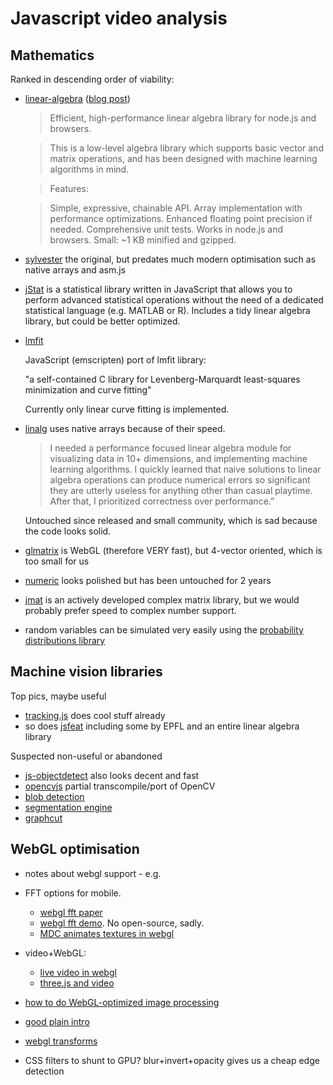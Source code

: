 # Javascript video analysis

## Mathematics

Ranked in descending order of viability:

* [linear-algebra](https://github.com/hiddentao/linear-algebra) ([blog post](http://www.hiddentao.com/archives/2014/07/23/linear-algebra-in-javascript/))

    > Efficient, high-performance linear algebra library for node.js and browsers.

    > This is a low-level algebra library which supports basic vector and matrix
  operations, and has been designed with machine learning algorithms in mind.

    > Features:

    > Simple, expressive, chainable API.
    > Array implementation with performance optimizations.
    > Enhanced floating point precision if needed.
    > Comprehensive unit tests.
    > Works in node.js and browsers.
    > Small: ~1 KB minified and gzipped.    

* [sylvester](http://sylvester.jcoglan.com/) the original, but predates much modern optimisation such as native arrays and asm.js
* [jStat](https://github.com/jstat/jstat) is a statistical library written in JavaScript that allows you to perform advanced statistical operations without the need of a dedicated statistical language (e.g. MATLAB or R).
  Includes a tidy linear algebra library, but could be better optimized.
* [lmfit](https://github.com/jvail/lmfit.js)

    JavaScript (emscripten) port of lmfit library:

    "a self-contained C library for Levenberg-Marquardt least-squares
    minimization and curve fitting"

    Currently only linear curve fitting is implemented.
* [linalg](https://github.com/ben-ng/linalg) uses native arrays because of their speed.

    > I needed a performance focused linear algebra module for visualizing data
    > in 10+ dimensions, and implementing machine learning algorithms. I quickly
    > learned that naive solutions to linear algebra operations can produce
    > numerical errors so significant they are utterly useless for anything other
    > than casual playtime. After that, I prioritized correctness over
    > performance.”

    Untouched since released and small community, which is sad
  because the code looks solid.

* [glmatrix](http://glmatrix.net/) is WebGL (therefore VERY fast),
  but 4-vector oriented, which is too small for us
* [numeric](http://numericjs.com/wordpress/) looks polished
  but has been untouched for 2 years
* [jmat](https://github.com/lvandeve/jmat) is an actively developed complex matrix library, but we would probably prefer speed to complex number support.
* random variables can be simulated very easily using the [probability distributions library](https://github.com/Mattasher/probability-distributions)

## Machine vision libraries

Top pics, maybe useful

* [tracking.js](http://trackingjs.com/) does cool stuff already
* so does [jsfeat](https://inspirit.github.io/jsfeat/) including some by EPFL and an entire linear algebra library

Suspected non-useful or abandoned

* [js-objectdetect](https://github.com/mtschirs/js-objectdetect/) also looks decent and fast
* [opencvjs](https://github.com/blittle/opencvjs) partial transcompile/port of OpenCV
* [blob detection](http://blog.acipo.com/blob-detection-js/)
* [segmentation engine](http://vision.akshaybhat.com/)
* [graphcut](http://www.jscuts.com/graphcuts/)

## WebGL optimisation

* notes about webgl support - e.g.
* FFT options for mobile.

    * [webgl fft paper](http://www.wuhao.co/uploads/2/6/0/1/26012804/paper_final.pdf)
    * [webgl fft demo](https://github.com/wuhao1117/WebGL-Ocean-FFT). No open-source, sadly.
    * [MDC animates textures in webgl ](https://developer.mozilla.org/en-US/docs/Web/WebGL/Animating_textures_in_WebGL)

* video+WebGL:

    * [live video in webgl](http://learningthreejs.com/blog/2012/02/07/live-video-in-webgl/)
    * [three.js and video](http://threejs.org/examples/#canvas_materials_video)

* [how to do WebGL-optimized image processing](http://learningwebgl.com/blog/?p=1786)
* [good plain intro](http://www.html5rocks.com/en/tutorials/webgl/webgl_fundamentals/)
* [webgl transforms](http://games.greggman.com/game/webgl-2d-matrices/)

* CSS filters to shunt to GPU? blur+invert+opacity gives us a cheap edge detection
